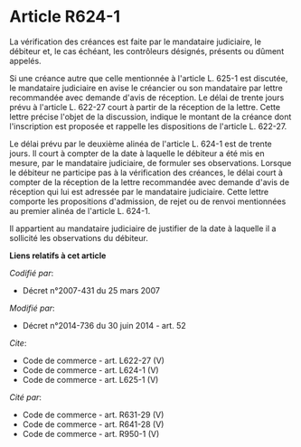 # Article R624-1

La vérification des créances est faite par le mandataire judiciaire, le débiteur et, le cas échéant, les contrôleurs
désignés, présents ou dûment appelés. 

Si une créance autre que celle mentionnée à l'article L. 625-1 est discutée, le mandataire judiciaire en avise le créancier
ou son mandataire par lettre recommandée avec demande d'avis de réception. Le délai de trente jours prévu à l'article L.
622-27 court à partir de la réception de la lettre. Cette lettre précise l'objet de la discussion, indique le montant de la
créance dont l'inscription est proposée et rappelle les dispositions de l'article L. 622-27. 

Le délai prévu par le deuxième alinéa de l'article L. 624-1 est de trente jours. Il court à compter de la date à laquelle le
débiteur a été mis en mesure, par le mandataire judiciaire, de formuler ses observations. Lorsque le débiteur ne participe
pas à la vérification des créances, le délai court à compter de la réception de la lettre recommandée avec demande d'avis de
réception qui lui est adressée par le mandataire judiciaire. Cette lettre comporte les propositions d'admission, de rejet ou
de renvoi mentionnées au premier alinéa de l'article L. 624-1. 

Il appartient au mandataire judiciaire de justifier de la date à laquelle il a sollicité les observations du débiteur.

**Liens relatifs à cet article**

_Codifié par_:

  - Décret n°2007-431 du 25 mars 2007

_Modifié par_:

  - Décret n°2014-736 du 30 juin 2014 - art. 52

_Cite_:

  - Code de commerce - art. L622-27 (V)
  - Code de commerce - art. L624-1 (V)
  - Code de commerce - art. L625-1 (V)

_Cité par_:

  - Code de commerce - art. R631-29 (V)
  - Code de commerce - art. R641-28 (V)
  - Code de commerce - art. R950-1 (V)
